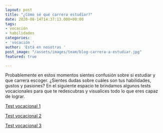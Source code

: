 ```yaml
---
layout: post
title: "¿Cómo sé qué carrera estudiar?"
date: 2020-08-14T14:37:13.000+00:00
tags:
- vocación
- habilidades
categories:
- 'vocación '
author: 'Está en nosotras '
post_image: "/assets/images/team/blog-carrera-a-estudiar.jpg"
featured: true

---
```

<p>Probablemente en estos momentos sientes confusión sobre si estudiar y que carrera escoger. ¿Sientes dudas sobre cuáles son tus habilidades, gustos y pasiones? En el siguiente espacio te brindamos algunos tests vocacionales para que te redescubras y visualices todo lo que eres capaz de lograr.

[Test vocacional 1](https://www.elegircarrera.net/test-vocacional.aspx "Test vocacional 1")

[Test vocacional 2](https://nabu.cr/ "Test vocacional 2")

[Test vocacional 3](http://quevasaestudiar.com/test-vocacional/ "Test vocacional 3")

</p>